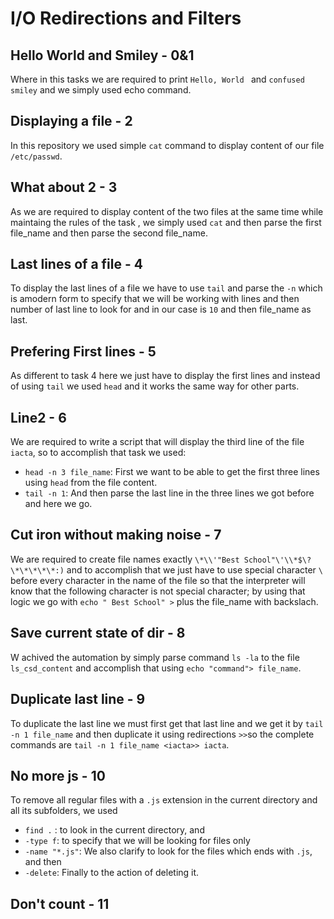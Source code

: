 # I/O Redirections and Filters

## Hello World and Smiley - 0&1
Where in this tasks we are required to print `Hello, World ` and `confused smiley`  and we simply used echo command.

## Displaying a file - 2
In this repository we used simple `cat` command to display content of our file `/etc/passwd`.

## What about 2 - 3
As we are required to display content of the two files at the same time while maintaing the rules of the task , we simply used `cat` and then parse the first file_name and then parse the second file_name. 

## Last lines of a file - 4
To display the last lines of a file we have to use `tail` and parse the `-n` which is amodern form to specify that we will be working with lines and then number of last line to look for and in our case is `10` and then file_name as last.

## Prefering First lines - 5
As different to task 4 here we just have to display the first lines and instead of using `tail` we used `head` and it works the same way for other parts.

## Line2 - 6
We are required to write a script that will display the third line of the file `iacta`, so to accomplish that task we used:
- `head -n 3 file_name`: First we want to be able to get the first three lines using `head` from the file content.
- `tail -n 1`: And then parse the last line in the three lines we got before and here we go.

## Cut iron without making noise - 7
We are required to create file names exactly `\*\\'"Best School"\'\\*$\?\*\*\*\*\*:)` and to accomplish that we just have to use special character `\` before every character in the name of the file so that the interpreter will know that the following character is not special character; by using that logic we go with `echo " Best School" >` plus the file_name with backslach.

## Save current state of dir - 8
W achived the automation by simply parse command `ls -la` to the file `ls_csd_content` and accomplish that using `echo "command"> file_name`.

## Duplicate last line - 9
To duplicate the last line we must first get that last line and we get it by `tail -n 1 file_name` and then duplicate it using redirections `>>`so the complete commands are `tail -n 1 file_name <iacta>> iacta`.

## No more js - 10
To remove all regular files with a `.js` extension in the current directory and all its subfolders, we used 
- `find .` : to look in the current directory, and 
- `-type f`: to specify that we will be looking for files only
- `-name "*.js"`: We also clarify to look for the files which ends with `.js`, and then 
- `-delete`: Finally to the action of deleting it.

## Don't count - 11
